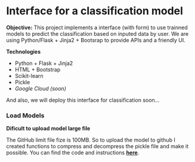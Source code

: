 # Interface for a classification model

**Objective:**
This project implements a interface (with form) to use trainned models to predict the classification based on inputed data by user.
We are using Python/Flask + Jinja2 + Bootsrap to provide APIs and a friendly UI.

**Technologies**
- Python + Flask + Jinja2
- HTML + Bootstrap
- Scikit-learn
- Pickle
- *Google Cloud (soon)*

And also, we will deploy this interface for classification soon...

### **Load Models**

**Dificult to upload model large file**

The GitHub limit file fize is 100MB. So to upload the model to github I created functions to compress and decompress the pickle file and make it possible.
You can find the code and instructions [**here**](models/load_models.py).